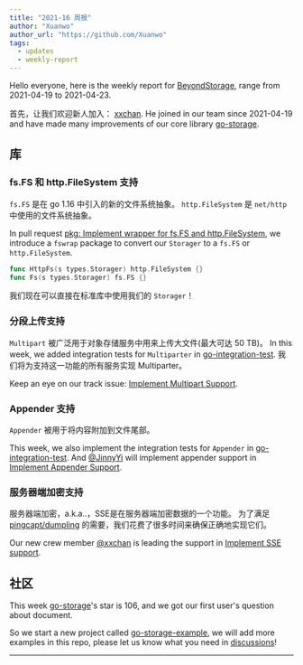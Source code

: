 ```yaml
---
title: "2021-16 周报"
author: "Xuanwo"
author_url: "https://github.com/Xuanwo"
tags:
  - updates
  - weekly-report
---
```


Hello everyone, here is the weekly report for [BeyondStorage](https://beyondstorage.io), range from 2021-04-19 to 2021-04-23.

首先，让我们欢迎新人加入： [xxchan](https://github.com/xxchan/). He joined in our team since 2021-04-19 and have made many improvements of our core library [go-storage][].

<!--truncate-->

## 库

### fs.FS 和 http.FileSystem 支持

`fs.FS` 是在 go 1.16 中引入的新的文件系统抽象。 `http.FileSystem` 是 `net/http` 中使用的文件系统抽象。

In pull request [pkg: Implement wrapper for fs.FS and http.FileSystem](https://github.com/beyondstorage/go-storage/pull/538), we introduce a `fswrap` package to convert our `Storager` to a `fs.FS` or `http.FileSystem`.

```go
func HttpFs(s types.Storager) http.FileSystem {}
func Fs(s types.Storager) fs.FS {}
```

我们现在可以直接在标准库中使用我们的 `Storager`！

### 分段上传支持

`Multipart` 被广泛用于对象存储服务中用来上传大文件(最大可达 50 TB)。 In this week, we added integration tests for `Multiparter` in [go-integration-test][]. 我们将为支持这一功能的所有服务实现 Multiparter。

Keep an eye on our track issue: [Implement Multipart Support](https://github.com/beyondstorage/go-storage/issues/522).

### Appender 支持

`Appender` 被用于将内容附加到文件尾部。

This week, we also implement the integration tests for `Appender` in [go-integration-test][]. And [@JinnyYi](https://github.com/JinnyYi) will implement appender support in [Implement Appender Support](https://github.com/beyondstorage/go-storage/issues/529).

### 服务器端加密支持

服务器端加密，a.k.a..，SSE是在服务器端加密数据的一个功能。 为了满足 [pingcapt/dumpling](https://github.com/pingcap/dumpling) 的需要，我们花费了很多时间来确保正确地实现它们。

Our new crew member [@xxchan](https://github.com/xxchan) is leading the support in [Implement SSE support](https://github.com/beyondstorage/go-storage/issues/523).

## 社区

This week [go-storage][]'s star is 106, and we got our first user's question about document.

So we start a new project called [go-storage-example](https://github.com/beyondstorage/go-storage-example), we will add more examples in this repo, please let us know what you need in [discussions](https://forum.beyondstorage.io/t/welcome-to-discourse/7)!

---

[go-storage]: https://github.com/beyondstorage/go-storage
[go-integration-test]: https://github.com/beyondstorage/go-integration-test
